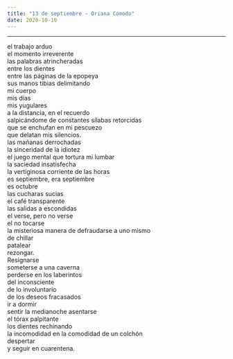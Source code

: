 ```yaml
---
title: "13 de septiembre - Oriana Comodo"
date: 2020-10-10
---
```

<hr>

el trabajo arduo<br>
el momento irreverente<br>
las palabras atrincheradas <br>
entre los dientes<br>
entre las páginas de la epopeya<br>
sus manos tibias delimitando <br>
mi cuerpo<br>
mis días<br>
mis yugulares<br>
a la distancia, en el recuerdo<br>
salpicándome de constantes sílabas retorcidas<br>
que se enchufan en mi pescuezo <br>
que delatan mis silencios.<br>
las mañanas derrochadas<br>
la sinceridad de la idiotez<br>
el juego mental que tortura mi lumbar<br>
la saciedad insatisfecha<br>
la vertiginosa corriente de las horas<br>
es septiembre, era septiembre<br>
es octubre<br>
las cucharas sucias<br>
el café transparente<br>
las salidas a escondidas<br>
el verse, pero no verse<br>
el no tocarse<br>
la misteriosa manera de defraudarse a uno mismo<br>
de chillar <br>
patalear<br>
rezongar.<br>
Resignarse<br>
someterse a una caverna<br>
perderse en los laberintos <br>
del inconsciente<br>
de lo involuntario<br>
de los deseos fracasados<br>
ir a dormir <br>
sentir la medianoche asentarse<br>
el tórax palpitante<br>
los dientes rechinando<br>
la incomodidad en la comodidad de un colchón <br>
despertar<br>
y seguir en cuarentena. <br>




